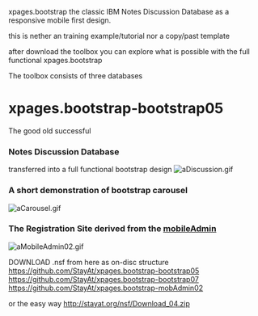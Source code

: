 xpages.bootstrap
the classic IBM Notes Discussion Database as a responsive mobile first design.

this is nether an training example/tutorial nor a copy/past template

after download the toolbox you can explore what is possible with the full functional xpages.bootstrap

The toolbox consists of three databases

# xpages.bootstrap-bootstrap05
The good old successful <h3>Notes Discussion Database</h3> transferred into a full functional bootstrap design 
<img src="http://StayAt.org/images/plx/aDiscussion.gif" alt="aDiscussion.gif">

<h3>A short demonstration of bootstrap carousel</h3> 
<img src="http://StayAt.org/images/plx/aCarousel.gif" alt="aCarousel.gif">

<h3>The Registration Site derived from the <a href="https://github.com/StayAt/Mobile_Adminstration">mobileAdmin</a></h3>
<img src="http://StayAt.org/images/plx/aMobileAdmin02.gif" alt="aMobileAdmin02.gif">

DOWNLOAD .nsf
from here as on-disc structure
https://github.com/StayAt/xpages.bootstrap-bootstrap05
https://github.com/StayAt/xpages.bootstrap-bootstrap07
https://github.com/StayAt/xpages.bootstrap-mobAdmin02

or the easy way
http://stayat.org/nsf/Download_04.zip
